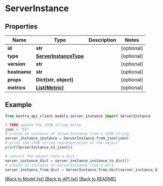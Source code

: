 # ServerInstance


## Properties

Name | Type | Description | Notes
------------ | ------------- | ------------- | -------------
**id** | **str** |  | [optional] 
**type** | [**ServerInstanceType**](ServerInstanceType.md) |  | [optional] 
**version** | **str** |  | [optional] 
**hostname** | **str** |  | [optional] 
**props** | **Dict[str, object]** |  | [optional] 
**metrics** | [**List[Metric]**](Metric.md) |  | [optional] 

## Example

```python
from kestra_api_client.models.server_instance import ServerInstance

# TODO update the JSON string below
json = "{}"
# create an instance of ServerInstance from a JSON string
server_instance_instance = ServerInstance.from_json(json)
# print the JSON string representation of the object
print(ServerInstance.to_json())

# convert the object into a dict
server_instance_dict = server_instance_instance.to_dict()
# create an instance of ServerInstance from a dict
server_instance_from_dict = ServerInstance.from_dict(server_instance_dict)
```
[[Back to Model list]](../README.md#documentation-for-models) [[Back to API list]](../README.md#documentation-for-api-endpoints) [[Back to README]](../README.md)


